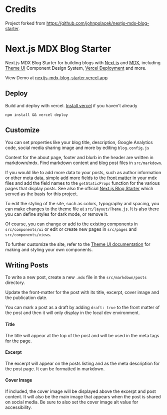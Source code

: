 # Credits

Project forked from https://github.com/johnpolacek/nextjs-mdx-blog-starter.

# Next.js MDX Blog Starter

Next.js MDX Blog Starter for building blogs with [Next.js](https://nextjs.org/) and [MDX](https://mdxjs.com/), including [Theme UI](https://theme-ui.com/home/) Component Design System, [Vercel Deployment](https://vercel.com/) and more.

View Demo at [nextjs-mdx-blog-starter.vercel.app](https://nextjs-mdx-blog-starter.vercel.app/)

## Deploy

Build and deploy with vercel. [Install vercel](https://vercel.com/download) if you haven’t already

```
npm install && vercel deploy
```

## Customize

You can set properties like your blog title, description, Google Analytics code, social media sharing image and more by editing `blog.config.js`

Content for the about page, footer and blurb in the header are written in markdown/mdx. Find markdown content and blog post files in `src/markdown`.

If you would like to add more data to your posts, such as author information or other meta data, simple add more fields to the [front matter](https://jekyllrb.com/docs/front-matter/) in your mdx files and add the field names to the `getStaticProps` function for the various pages that display posts. See also the official [Next.js Blog Starter](https://github.com/vercel/next.js/tree/canary/examples/blog-starter) which served as the basis for this project.

To edit the styling of the site, such as colors, typography and spacing, you can make changes to the theme file at `src/layout/Theme.js`. It is also there you can define styles for dark mode, or remove it.

Of course, you can change or add to the existing components in `src/components/ui` or edit or create new pages in `src/pages` and `src/components/views`. 

To further customize the site, refer to the [Theme UI documentation](https://theme-ui.com/getting-started) for making and styling your own components.

## Writing Posts

To write a new post, create a new `.mdx` file in the `src/markdown/posts` directory.

Update the front-matter for the post with its title, excerpt, cover image and the publication date. 

You can mark a post as a draft by adding `draft: true` to the front matter of the post and then it will only display in the local dev environment.

#### Title

The title will appear at the top of the post and will be used in the meta tags for the page.

#### Excerpt

The excerpt will appear on the posts listing and as the meta description for the post page. It can be formatted in markdown. 

#### Cover Image

If included, the cover image will be displayed above the excerpt and post content. It will also be the main image that appears when the post is shared on social media. Be sure to also set the cover image alt value for accessibility.





